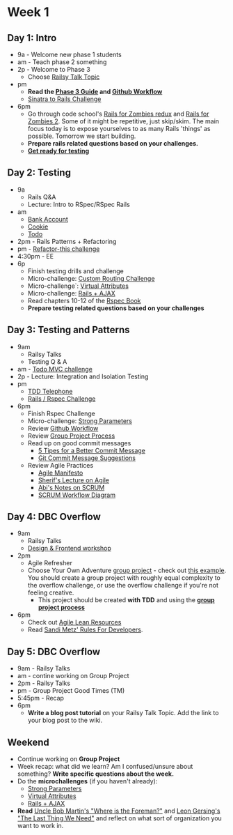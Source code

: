 # Week 1

## Day 1: Intro

- 9a - Welcome new phase 1 students
- am - Teach phase 2 something
- 2p - Welcome to Phase 3
	- Choose [Railsy Talk Topic](./rails_talk_topics.md)
- pm 
  - **Read the [Phase 3 Guide](../README) and [Github Workflow](../git-workflow.md)**
  - [Sinatra to Rails Challenge](../../../../sinatra-to-rails-pick-1-of-3-challenge)
- 6pm
  - Go through code school's [Rails for Zombies redux](https://www.codeschool.com/courses/rails-for-zombies-redux) and [Rails for Zombies 2](https://www.codeschool.com/courses/rails-for-zombies-2). Some of it might be repetitive, just skip/skim. The main focus today is to expose yourselves to as many Rails 'things' as possible. Tomorrow we start building.
  - **Prepare rails related questions based on your challenges.**
  - **[Get ready for testing](./rspec_overview.md)**


## Day 2: Testing

- 9a
  - Rails Q&A
  - Lecture: Intro to RSpec/RSpec Rails
- am 
  - [Bank Account](../../../../rspec-drill-bank-account-challenge)
  - [Cookie](../../../../rspec-drill-test-a-cookie-challenge)
  - [Todo](../../../../rspec-drill-simple-todo-challenge)
- 2pm - Rails Patterns + Refactoring
- pm - [Refactor-this challenge](../../../../refactor-this-challenge)
- 4:30pm - EE
- 6p 
  - Finish testing drills and challenge
  - Micro-challenge: [Custom Routing Challenge](./custom_routes.md)
  - Micro-challenge`: [Virtual Attributes](./virtual_attributes_micro_challenge.md)
  - Micro-challenge: [Rails + AJAX](./rails_ajax_micro_challenge.md)
  - Read chapters 10-12 of the [Rspec Book](https://www.dropbox.com/s/7lt81jhiwku612q/Rspec_Book.pdf)
  - **Prepare testing related questions based on your challenges**


## Day 3: Testing and Patterns

- 9am
	- Railsy Talks
	- Testing Q & A
- am - [Todo MVC challenge](../../../../todomvc-rails-challenge)
- 2p - Lecture: Integration and Isolation Testing
- pm 
  - [TDD Telephone](../../../../tdd-telephone-challenge)
  - [Rails / Rspec Challenge](../../../../rails-with-rspec-challenge)
- 6pm
  - Finish Rspec Challenge
  - Micro-challenge: [Strong Parameters](./strong_parameters.md)
  - Review [Github Workflow](../git-workflow.md)
  - Review [Group Project Process](../group_project_process.md)
  - Read up on good commit messages
    - [5 Tipes for a Better Commit Message](http://robots.thoughtbot.com/5-useful-tips-for-a-better-commit-message)
    - [Git Commit Message Suggestions](http://tbaggery.com/2008/04/19/a-note-about-git-commit-messages.html)
  - Review Agile Practices
    - [Agile Manifesto](http://agilemanifesto.org/)
    - [Sherif's Lecture on Agile](./agile.md)
    - [Abi's Notes on SCRUM](./scrum.md)
    - [SCRUM Workflow Diagram](http://www.softwaysolutions.com/blog/wp-content/uploads/2012/10/scrum_process_big3.jpg)

## Day 4:  DBC Overflow

- 9am
 	- Railsy Talks
 	- [Design & Frontend workshop](./design_workshop.md)
- 2pm
	- Agile Refresher
  - Choose Your Own Adventure [group
project](../group_project_process.md) - check out [this example](../../../../overflow-challenge). You should create a group project with roughly equal complexity to the overflow challenge, or use the overflow challenge if you're not feeling creative.
    - This project should be created **with TDD** and using the **[group project
    process](../group_project_process.md)**
- 6pm
  - Check out [Agile Lean Resources](./agile_lean_developer.md)
  - Read [Sandi Metz' Rules For Developers](http://robots.thoughtbot.com/sandi-metz-rules-for-developers).


## Day 5: DBC Overflow

- 9am - Railsy Talks
- am - contine working on Group Project
- 2pm - Railsy Talks
- pm - Group Project Good Times (TM)
- 5:45pm - Recap
- 6pm
	- **Write a blog post tutorial** on your Railsy Talk Topic.  Add the link to your blog post to the wiki.

## Weekend
- Continue working on **Group Project**
- Week recap: what did we learn? Am I confused/unsure about something? **Write specific questions about the week.**
- Do the **microchallenges** (if you haven't already):
	- [Strong Parameters](./strong_parameters.md)
	- [Virtual Attributes](./virtual_attributes_micro_challenge.md) 
	- [Rails + AJAX](./rails_ajax_micro_challenge.md)
- **Read** [Uncle Bob Martin's "Where is the Foreman?"](http://blog.8thlight.com/uncle-bob/2014/02/21/WhereIsTheForeman.html) and [Leon Gersing's "The Last Thing We Need"](http://leongersing.tumblr.com/post/77931655536/the-last-thing-we-need) and reflect on what sort of organization you want to work in.

